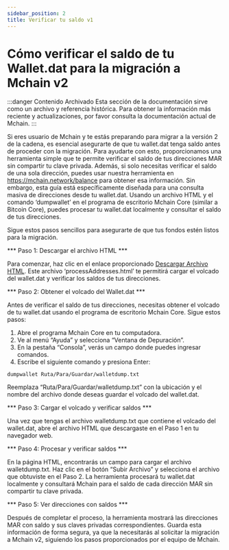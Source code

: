 ```yaml
---
sidebar_position: 2
title: Verificar tu saldo v1
---
```


# Cómo verificar el saldo de tu Wallet.dat para la migración a Mchain v2

:::danger Contenido Archivado
Esta sección de la documentación sirve como un archivo y referencia histórica. Para obtener la información más reciente y actualizaciones, por favor consulta la documentación actual de Mchain.
:::

Si eres usuario de Mchain y te estás preparando para migrar a la versión 2 de la cadena, es esencial asegurarte de que tu wallet.dat tenga saldo antes de proceder con la migración. Para ayudarte con esto, proporcionamos una herramienta simple que te permite verificar el saldo de tus direcciones MAR sin compartir tu clave privada. Además, si solo necesitas verificar el saldo de una sola dirección, puedes usar nuestra herramienta en https://mchain.network/balance para obtener esa información. Sin embargo, esta guía está específicamente diseñada para una consulta masiva de direcciones desde tu wallet.dat. Usando un archivo HTML y el comando ‘dumpwallet’ en el programa de escritorio Mchain Core (similar a Bitcoin Core), puedes procesar tu wallet.dat localmente y consultar el saldo de tus direcciones.

Sigue estos pasos sencillos para asegurarte de que tus fondos estén listos para la migración.

*** Paso 1: Descargar el archivo HTML ***

Para comenzar, haz clic en el enlace proporcionado [Descargar Archivo HTML](https://mchain.network/balance/processAddresses.html). Este archivo ‘processAddresses.html’ te permitirá cargar el volcado del wallet.dat y verificar los saldos de tus direcciones.

*** Paso 2: Obtener el volcado del Wallet.dat ***

Antes de verificar el saldo de tus direcciones, necesitas obtener el volcado de tu wallet.dat usando el programa de escritorio Mchain Core. Sigue estos pasos:

1. Abre el programa Mchain Core en tu computadora.
2. Ve al menú “Ayuda” y selecciona “Ventana de Depuración”.
3. En la pestaña “Consola”, verás un campo donde puedes ingresar comandos.
4. Escribe el siguiente comando y presiona Enter:

``dumpwallet Ruta/Para/Guardar/walletdump.txt``

Reemplaza “Ruta/Para/Guardar/walletdump.txt” con la ubicación y el nombre del archivo donde deseas guardar el volcado del wallet.dat.

*** Paso 3: Cargar el volcado y verificar saldos ***

Una vez que tengas el archivo walletdump.txt que contiene el volcado del wallet.dat, abre el archivo HTML que descargaste en el Paso 1 en tu navegador web.

*** Paso 4: Procesar y verificar saldos ***

En la página HTML, encontrarás un campo para cargar el archivo walletdump.txt. Haz clic en el botón “Subir Archivo” y selecciona el archivo que obtuviste en el Paso 2. La herramienta procesará tu wallet.dat localmente y consultará Mchain para el saldo de cada dirección MAR sin compartir tu clave privada.

*** Paso 5: Ver direcciones con saldos ***

Después de completar el proceso, la herramienta mostrará las direcciones MAR con saldo y sus claves privadas correspondientes. Guarda esta información de forma segura, ya que la necesitarás al solicitar la migración a Mchain v2, siguiendo los pasos proporcionados por el equipo de Mchain.
